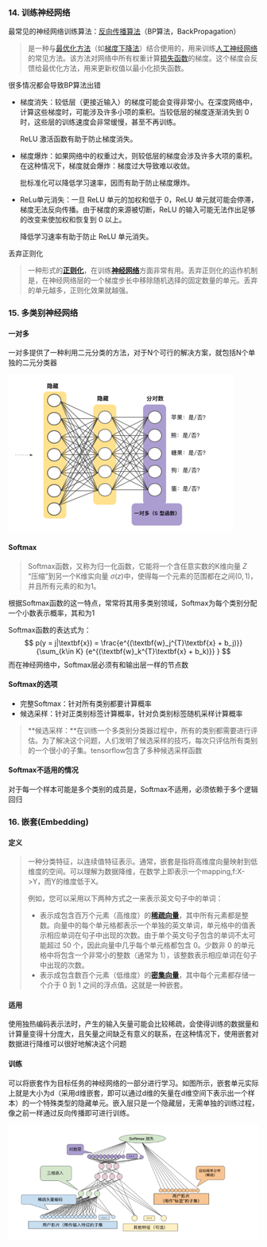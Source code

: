 ### 14. 训练神经网络

最常见的神经网络训练算法：[反向传播算法](https://google-developers.gonglchuangl.net/machine-learning/crash-course/backprop-scroll/)（BP算法，BackPropagation）

> 是一种与[最优化方法](https://zh.wikipedia.org/wiki/%E6%9C%80%E4%BC%98%E5%8C%96)（如[梯度下降法](https://zh.wikipedia.org/wiki/%E6%A2%AF%E5%BA%A6%E4%B8%8B%E9%99%8D%E6%B3%95)）结合使用的，用来训练[人工神经网络](https://zh.wikipedia.org/wiki/%E4%BA%BA%E5%B7%A5%E7%A5%9E%E7%BB%8F%E7%BD%91%E7%BB%9C)的常见方法。该方法对网络中所有权重计算[损失函数](https://zh.wikipedia.org/w/index.php?title=%E6%8D%9F%E5%A4%B1%E5%87%BD%E6%95%B0&action=edit&redlink=1)的梯度。这个梯度会反馈给最优化方法，用来更新权值以最小化损失函数。

很多情况都会导致BP算法出错

- 梯度消失：较低层（更接近输入）的梯度可能会变得非常小。在深度网络中，计算这些梯度时，可能涉及许多小项的乘积。当较低层的梯度逐渐消失到 0 时，这些层的训练速度会非常缓慢，甚至不再训练。

  ReLU 激活函数有助于防止梯度消失。

- 梯度爆炸：如果网络中的权重过大，则较低层的梯度会涉及许多大项的乘积。在这种情况下，梯度就会爆炸：梯度过大导致难以收敛。

  批标准化可以降低学习速率，因而有助于防止梯度爆炸。

- ReLu单元消失：一旦 ReLU 单元的加权和低于 0，ReLU 单元就可能会停滞，梯度无法反向传播。由于梯度的来源被切断，ReLU 的输入可能无法作出足够的改变来使加权和恢复到 0 以上。

  降低学习速率有助于防止 ReLU 单元消失。



丢弃正则化

> 一种形式的[**正则化**](https://developers.google.cn/machine-learning/crash-course/glossary#regularization)，在训练[**神经网络**](https://developers.google.cn/machine-learning/crash-course/glossary#neural_network)方面非常有用。丢弃正则化的运作机制是，在神经网络层的一个梯度步长中移除随机选择的固定数量的单元。丢弃的单元越多，正则化效果就越强。



### 15. 多类别神经网络

#### 一对多

一对多提供了一种利用二元分类的方法，对于N个可行的解决方案，就包括N个单独的二元分类器

![](https://github.com/Dinghow/MyRoadToMachineLearning/raw/master/note/img/google-10.png)

#### Softmax

> Softmax函数，又称为归一化函数，它能将一个含任意实数的K维向量 $Z$ “压缩”到另一个K维实向量 $\sigma(z)$中，使得每一个元素的范围都在之间$(0,1)$，并且所有元素的和为1。

根据Softmax函数的这一特点，常常将其用多类别领域，Softmax为每个类别分配一个小数表示概率，其和为1

Softmax函数的表达式为：
$$
p(y = j|\textbf{x})  = \frac{e^{(\textbf{w}_j^{T}\textbf{x} + b_j)}}{\sum_{k\in K} {e^{(\textbf{w}_k^{T}\textbf{x} + b_k)}} }
$$
而在神经网络中，Softmax层必须有和输出层一样的节点数

#### Softmax的选项

- 完整Softmax：针对所有类别都要计算概率
- 候选采样：针对正类别标签计算概率，针对负类别标签随机采样计算概率

> **候选采样：**在训练一个多类别分类器过程中，所有的类别都需要进行评估。为了解决这个问题，人们发明了候选采样的技巧，每次只评估所有类别的一个很小的子集。tensorflow包含了多种候选采样函数

#### Softmax不适用的情况

对于每一个样本可能是多个类别的成员是，Softmax不适用，必须依赖于多个逻辑回归



### 16. 嵌套(Embedding)

#### 定义

> 一种分类特征，以连续值特征表示。通常，嵌套是指将高维度向量映射到低维度的空间。可以理解为数据降维，在数学上即表示一个mapping,f:X->Y，而Y的维度低于X。
>
> 例如，您可以采用以下两种方式之一来表示英文句子中的单词：
>
> - 表示成包含百万个元素（高维度）的[**稀疏向量**](https://developers.google.cn/machine-learning/glossary/#sparse_features)，其中所有元素都是整数。向量中的每个单元格都表示一个单独的英文单词，单元格中的值表示相应单词在句子中出现的次数。由于单个英文句子包含的单词不太可能超过 50 个，因此向量中几乎每个单元格都包含 0。少数非 0 的单元格中将包含一个非常小的整数（通常为 1），该整数表示相应单词在句子中出现的次数。
> - 表示成包含数百个元素（低维度）的[**密集向量**](https://developers.google.cn/machine-learning/glossary/#dense_feature)，其中每个元素都存储一个介于 0 到 1 之间的浮点值。这就是一种嵌套。

#### 适用

使用独热编码表示法时，产生的输入矢量可能会比较稀疏，会使得训练的数据量和计算量变得十分庞大，且矢量之间缺乏有意义的联系，在这种情况下，使用嵌套对数据进行降维可以很好地解决这个问题

#### 训练

可以将嵌套作为目标任务的神经网络的一部分进行学习。如图所示，嵌套单元实际上就是大小为d（采用d维嵌套，即可以通过d维的矢量在d维空间下表示出一个样本）的一个特殊类型的隐藏单元。嵌入层只是一个隐藏层，无需单独的训练过程，像之前一样通过反向传播即可进行训练。

![](https://github.com/Dinghow/MyRoadToMachineLearning/raw/master/note/img/google-11.png)